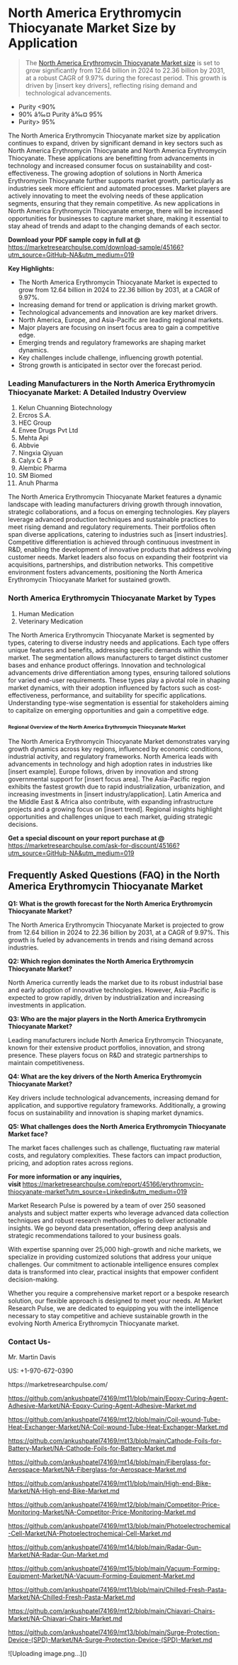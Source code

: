 <h1>North America Erythromycin Thiocyanate Market&nbsp;Size by Application</h1><blockquote><p>The <a href="https://marketresearchpulse.com/download-sample/45166?utm_source=GitHub-NA&amp;utm_medium=019">North America Erythromycin Thiocyanate Market size</a> is set to grow significantly from 12.64 billion in 2024 to 22.36 billion by 2031, at a robust CAGR of 9.97% during the forecast period. This growth is driven by [insert key drivers], reflecting rising demand and technological advancements.</p></blockquote><ul><li>Purity <90%<li> 90% â‰¤ Purity â‰¤ 95%<li> Purity> 95%</li></ul><p>The North America Erythromycin Thiocyanate market size by application continues to expand, driven by significant demand in key sectors such as North America Erythromycin Thiocyanate and North America Erythromycin Thiocyanate. These applications are benefitting from advancements in technology and increased consumer focus on sustainability and cost-effectiveness. The growing adoption of solutions in North America Erythromycin Thiocyanate further supports market growth, particularly as industries seek more efficient and automated processes. Market players are actively innovating to meet the evolving needs of these application segments, ensuring that they remain competitive. As new applications in North America Erythromycin Thiocyanate emerge, there will be increased opportunities for businesses to capture market share, making it essential to stay ahead of trends and adapt to the changing demands of each sector.</p><p><strong>Download your PDF sample copy in full at @ </strong><a href="https://marketresearchpulse.com/download-sample/45166?utm_source=GitHub-NA&amp;utm_medium=019">https://marketresearchpulse.com/download-sample/45166?utm_source=GitHub-NA&amp;utm_medium=019</a></p><p><strong>Key Highlights: </strong></p><ul><li>The North America Erythromycin Thiocyanate Market is expected to grow from 12.64 billion in 2024 to 22.36 billion by 2031, at a CAGR of 9.97%.</li><li>Increasing demand for trend or application is driving market growth.</li><li>Technological advancements and innovation are key market drivers.</li><li>North America, Europe, and Asia-Pacific are leading regional markets.</li><li>Major players are focusing on insert focus area to gain a competitive edge.</li><li>Emerging trends and regulatory frameworks are shaping market dynamics.</li><li>Key challenges include challenge, influencing growth potential.</li><li>Strong growth is anticipated in sector over the forecast period.</li></ul><h3>Leading Manufacturers in the North America Erythromycin Thiocyanate Market: A Detailed Industry Overview</h3><ol><li>Kelun Chuanning Biotechnology</li><li>Ercros S.A.</li><li>HEC Group</li><li>Envee Drugs Pvt Ltd</li><li>Mehta Api</li><li>Abbvie</li><li>Ningxia Qiyuan</li><li>Calyx C & P</li><li>Alembic Pharma</li><li>SM Biomed</li><li>Anuh Pharma</li></ol><div class="flex max-w-full flex-col flex-grow"><div class="min-h-8 text-message flex w-full flex-col items-end gap-2 whitespace-normal break-words [.text-message+&amp;]:mt-5" dir="auto" data-message-author-role="assistant" data-message-id="fd8432e4-4910-450d-b182-61b7bfb0a01f" data-message-model-slug="gpt-4o"><div class="flex w-full flex-col gap-1 empty:hidden first:pt-[3px]"><div class="markdown prose w-full break-words dark:prose-invert light"><p>The North America Erythromycin Thiocyanate Market features a dynamic landscape with leading manufacturers driving growth through innovation, strategic collaborations, and a focus on emerging technologies. Key players leverage advanced production techniques and sustainable practices to meet rising demand and regulatory requirements. Their portfolios often span diverse applications, catering to industries such as [insert industries]. Competitive differentiation is achieved through continuous investment in R&amp;D, enabling the development of innovative products that address evolving customer needs. Market leaders also focus on expanding their footprint via acquisitions, partnerships, and distribution networks. This competitive environment fosters advancements, positioning the North America Erythromycin Thiocyanate Market for sustained growth.</p></div></div></div></div><h3>North America Erythromycin Thiocyanate Market by Types</h3><ol><li>Human Medication<li> Veterinary Medication</li></ol><div class="flex max-w-full flex-col flex-grow"><div class="min-h-8 text-message flex w-full flex-col items-end gap-2 whitespace-normal break-words [.text-message+&amp;]:mt-5" dir="auto" data-message-author-role="assistant" data-message-id="084470be-0bb7-4664-bddf-5156b4f41249" data-message-model-slug="gpt-4o-mini"><div class="flex w-full flex-col gap-1 empty:hidden first:pt-[3px]"><div class="markdown prose w-full break-words dark:prose-invert light"><p>The North America Erythromycin Thiocyanate Market is segmented by types, catering to diverse industry needs and applications. Each type offers unique features and benefits, addressing specific demands within the market. The segmentation allows manufacturers to target distinct customer bases and enhance product offerings. Innovation and technological advancements drive differentiation among types, ensuring tailored solutions for varied end-user requirements. These types play a pivotal role in shaping market dynamics, with their adoption influenced by factors such as cost-effectiveness, performance, and suitability for specific applications. Understanding type-wise segmentation is essential for stakeholders aiming to capitalize on emerging opportunities and gain a competitive edge.</p></div></div></div></div><h3><span style="font-size: 11px;">Regional Overview of the North America Erythromycin Thiocyanate Market</span></h3><div class="flex max-w-full flex-col flex-grow"><div class="min-h-8 text-message flex w-full flex-col items-end gap-2 whitespace-normal break-words [.text-message+&amp;]:mt-5" dir="auto" data-message-author-role="assistant" data-message-id="e9038762-ce64-4e30-91c9-9bd413514231" data-message-model-slug="gpt-4o-mini"><div class="flex w-full flex-col gap-1 empty:hidden first:pt-[3px]"><div class="markdown prose w-full break-words dark:prose-invert light"><p>The North America Erythromycin Thiocyanate Market demonstrates varying growth dynamics across key regions, influenced by economic conditions, industrial activity, and regulatory frameworks. North America leads with advancements in technology and high adoption rates in industries like [insert example]. Europe follows, driven by innovation and strong governmental support for [insert focus area]. The Asia-Pacific region exhibits the fastest growth due to rapid industrialization, urbanization, and increasing investments in [insert industry/application]. Latin America and the Middle East &amp; Africa also contribute, with expanding infrastructure projects and a growing focus on [insert trend]. Regional insights highlight opportunities and challenges unique to each market, guiding strategic decisions.</p></div></div></div></div><p><strong>Get a special discount on your report purchase at @ </strong><a href="https://marketresearchpulse.com/ask-for-discount/45166?utm_source=GitHub-NA&amp;utm_medium=019">https://marketresearchpulse.com/ask-for-discount/45166?utm_source=GitHub-NA&amp;utm_medium=019</a></p><h2>Frequently Asked Questions (FAQ) in the North America Erythromycin Thiocyanate Market</h2><p><strong>Q1: What is the growth forecast for the North America Erythromycin Thiocyanate Market?</strong></p><p>The North America Erythromycin Thiocyanate Market is projected to grow from 12.64 billion in 2024 to 22.36 billion by 2031, at a CAGR of 9.97%. This growth is fueled by advancements in trends and rising demand across industries.</p><p><strong>Q2: Which region dominates the North America Erythromycin Thiocyanate Market?</strong></p><p>North America currently leads the market due to its robust industrial base and early adoption of innovative technologies. However, Asia-Pacific is expected to grow rapidly, driven by industrialization and increasing investments in application.</p><p><strong>Q3: Who are the major players in the North America Erythromycin Thiocyanate Market?</strong></p><p>Leading manufacturers include North America Erythromycin Thiocyanate, known for their extensive product portfolios, innovation, and strong presence. These players focus on R&amp;D and strategic partnerships to maintain competitiveness.</p><p><strong>Q4: What are the key drivers of the North America Erythromycin Thiocyanate Market?</strong></p><p>Key drivers include technological advancements, increasing demand for application, and supportive regulatory frameworks. Additionally, a growing focus on sustainability and innovation is shaping market dynamics.</p><p><strong>Q5: What challenges does the North America Erythromycin Thiocyanate Market face?</strong></p><p>The market faces challenges such as challenge, fluctuating raw material costs, and regulatory complexities. These factors can impact production, pricing, and adoption rates across regions.</p><p><strong>For more information or any inquiries, visit&nbsp;</strong><a href="https://marketresearchpulse.com/report/45166/erythromycin-thiocyanate-market?utm_source=Linkedin&utm_medium=019">https://marketresearchpulse.com/report/45166/erythromycin-thiocyanate-market?utm_source=Linkedin&utm_medium=019</a></p><p>Market Research Pulse is powered by a team of over 250 seasoned analysts and subject matter experts who leverage advanced data collection techniques and robust research methodologies to deliver actionable insights. We go beyond data presentation, offering deep analysis and strategic recommendations tailored to your business goals.</p><p>With expertise spanning over 25,000 high-growth and niche markets, we specialize in providing customized solutions that address your unique challenges. Our commitment to actionable intelligence ensures complex data is transformed into clear, practical insights that empower confident decision-making.</p><p>Whether you require a comprehensive market report or a bespoke research solution, our flexible approach is designed to meet your needs. At Market Research Pulse, we are dedicated to equipping you with the intelligence necessary to stay competitive and achieve sustainable growth in the evolving North America Erythromycin Thiocyanate market.</p><h3><strong>Contact Us-</strong></h3><p>Mr. Martin Davis</p><p>US: +1-970-672-0390</p><p>https://marketresearchpulse.com/</p><p><a href="https://github.com/ankushpatel74169/mt11/blob/main/Epoxy-Curing-Agent-Adhesive-Market/NA-Epoxy-Curing-Agent-Adhesive-Market.md">https://github.com/ankushpatel74169/mt11/blob/main/Epoxy-Curing-Agent-Adhesive-Market/NA-Epoxy-Curing-Agent-Adhesive-Market.md</a></p><p><a href="https://github.com/ankushpatel74169/mt12/blob/main/Coil-wound-Tube-Heat-Exchanger-Market/NA-Coil-wound-Tube-Heat-Exchanger-Market.md">https://github.com/ankushpatel74169/mt12/blob/main/Coil-wound-Tube-Heat-Exchanger-Market/NA-Coil-wound-Tube-Heat-Exchanger-Market.md</a></p><p><a href="https://github.com/ankushpatel74169/mt13/blob/main/Cathode-Foils-for-Battery-Market/NA-Cathode-Foils-for-Battery-Market.md">https://github.com/ankushpatel74169/mt13/blob/main/Cathode-Foils-for-Battery-Market/NA-Cathode-Foils-for-Battery-Market.md</a></p><p><a href="https://github.com/ankushpatel74169/mt14/blob/main/Fiberglass-for-Aerospace-Market/NA-Fiberglass-for-Aerospace-Market.md">https://github.com/ankushpatel74169/mt14/blob/main/Fiberglass-for-Aerospace-Market/NA-Fiberglass-for-Aerospace-Market.md</a></p><p><a href="https://github.com/ankushpatel74169/mt11/blob/main/High-end-Bike-Market/NA-High-end-Bike-Market.md">https://github.com/ankushpatel74169/mt11/blob/main/High-end-Bike-Market/NA-High-end-Bike-Market.md</a></p><p><a href="https://github.com/ankushpatel74169/mt12/blob/main/Competitor-Price-Monitoring-Market/NA-Competitor-Price-Monitoring-Market.md">https://github.com/ankushpatel74169/mt12/blob/main/Competitor-Price-Monitoring-Market/NA-Competitor-Price-Monitoring-Market.md</a></p><p><a href="https://github.com/ankushpatel74169/mt13/blob/main/Photoelectrochemical-Cell-Market/NA-Photoelectrochemical-Cell-Market.md">https://github.com/ankushpatel74169/mt13/blob/main/Photoelectrochemical-Cell-Market/NA-Photoelectrochemical-Cell-Market.md</a></p><p><a href="https://github.com/ankushpatel74169/mt14/blob/main/Radar-Gun-Market/NA-Radar-Gun-Market.md">https://github.com/ankushpatel74169/mt14/blob/main/Radar-Gun-Market/NA-Radar-Gun-Market.md</a></p><p><a href="https://github.com/ankushpatel74169/mt15/blob/main/Vacuum-Forming-Equipment-Market/NA-Vacuum-Forming-Equipment-Market.md">https://github.com/ankushpatel74169/mt15/blob/main/Vacuum-Forming-Equipment-Market/NA-Vacuum-Forming-Equipment-Market.md</a></p><p><a href="https://github.com/ankushpatel74169/mt11/blob/main/Chilled-Fresh-Pasta-Market/NA-Chilled-Fresh-Pasta-Market.md">https://github.com/ankushpatel74169/mt11/blob/main/Chilled-Fresh-Pasta-Market/NA-Chilled-Fresh-Pasta-Market.md</a></p><p><a href="https://github.com/ankushpatel74169/mt12/blob/main/Chiavari-Chairs-Market/NA-Chiavari-Chairs-Market.md">https://github.com/ankushpatel74169/mt12/blob/main/Chiavari-Chairs-Market/NA-Chiavari-Chairs-Market.md</a></p><p><a href="https://github.com/ankushpatel74169/mt13/blob/main/Surge-Protection-Device-(SPD)-Market/NA-Surge-Protection-Device-(SPD)-Market.md">https://github.com/ankushpatel74169/mt13/blob/main/Surge-Protection-Device-(SPD)-Market/NA-Surge-Protection-Device-(SPD)-Market.md</a></p>
![Uploading image.png…]()
